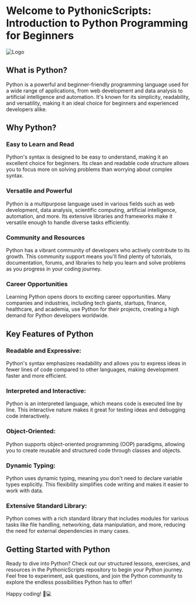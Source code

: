 # Welcome to PythonicScripts: Introduction to Python Programming for Beginners
![Logo](https://s3.dualstack.us-east-2.amazonaws.com/pythondotorg-assets/media/community/logos/python-logo-only.png)

## What is Python?

Python is a powerful and beginner-friendly programming language used for a wide range of applications, from web development and data analysis to artificial intelligence and automation. It's known for its simplicity, readability, and versatility, making it an ideal choice for beginners and experienced developers alike.

## Why Python?

### Easy to Learn and Read
Python's syntax is designed to be easy to understand, making it an excellent choice for beginners. Its clean and readable code structure allows you to focus more on solving problems than worrying about complex syntax.

### Versatile and Powerful
Python is a multipurpose language used in various fields such as web development, data analysis, scientific computing, artificial intelligence, automation, and more. Its extensive libraries and frameworks make it versatile enough to handle diverse tasks efficiently.

### Community and Resources
Python has a vibrant community of developers who actively contribute to its growth. This community support means you'll find plenty of tutorials, documentation, forums, and libraries to help you learn and solve problems as you progress in your coding journey.

### Career Opportunities
Learning Python opens doors to exciting career opportunities. Many companies and industries, including tech giants, startups, finance, healthcare, and academia, use Python for their projects, creating a high demand for Python developers worldwide.

## Key Features of Python
### Readable and Expressive:
Python's syntax emphasizes readability and allows you to express ideas in fewer lines of code compared to other languages, making development faster and more efficient.

### Interpreted and Interactive:
Python is an interpreted language, which means code is executed line by line. This interactive nature makes it great for testing ideas and debugging code interactively.

### Object-Oriented:
Python supports object-oriented programming (OOP) paradigms, allowing you to create reusable and structured code through classes and objects.

### Dynamic Typing:
Python uses dynamic typing, meaning you don't need to declare variable types explicitly. This flexibility simplifies code writing and makes it easier to work with data.

### Extensive Standard Library:
Python comes with a rich standard library that includes modules for various tasks like file handling, networking, data manipulation, and more, reducing the need for external dependencies in many cases.

## Getting Started with Python
Ready to dive into Python? Check out our structured lessons, exercises, and resources in the PythonicScripts repository to begin your Python journey. Feel free to experiment, ask questions, and join the Python community to explore the endless possibilities Python has to offer!

Happy coding! 🐍💻
